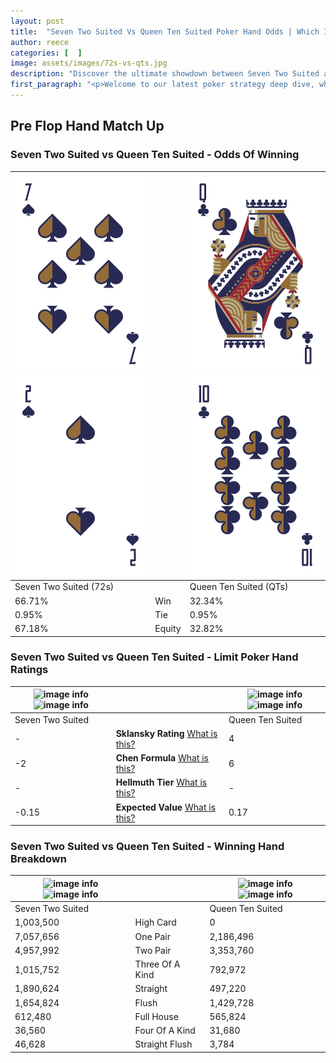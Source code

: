 ```yaml
---
layout: post
title:  "Seven Two Suited Vs Queen Ten Suited Poker Hand Odds | Which Is The Better Hand In Poker? A Complete Guide"
author: reece
categories: [  ]
image: assets/images/72s-vs-qts.jpg
description: "Discover the ultimate showdown between Seven Two Suited and Queen Ten Suited in poker! Uncover the odds, strategies, and scenarios where one hand triumphs over the other. Get ready to up your poker game with this thrilling analysis."
first_paragraph: "<p>Welcome to our latest poker strategy deep dive, where we're pitting two distinct hands against each other in a high-stakes showdown: Seven Two Suited vs Queen Ten Suited.</p><p>In the dynamic world of poker, every decision counts, and knowing which hand holds the upper hand is key to your success at the table.</p><p>In this article, we'll dissect these two hands, explore the scenarios where one dominates the other, and equip you with the knowledge to make strategic choices that can tip the odds in your favor.</p><p>Get ready to unravel the intriguing dynamics of these poker hands and elevate your game to new heights.</p>"
---
```




[comment]: # (sp0)

## Pre Flop Hand Match Up

<div class="table hand-ratings" markdown="1"> 



### Seven Two Suited vs Queen Ten Suited - Odds Of Winning


    
| ![image info](assets/images/hand1/7.png) ![image info](assets/images/hand1/2.png) |  | ![image info](assets/images/hand2/q.png) ![image info](assets/images/hand2/t.png) |
| -------- | -------- | -------- |
| Seven Two Suited (72s) |  | Queen Ten Suited (QTs) |
| 66.71% | Win | 32.34% |
| 0.95% | Tie | 0.95% |
| 67.18% | Equity | 32.82% |




[comment]: # (sp1)



### Seven Two Suited vs Queen Ten Suited - Limit Poker Hand Ratings


    
| ![image info](https://www.riverpairs.com/assets/images/hand1/7.png) ![image info](https://www.riverpairs.com/assets/images/hand1/2.png) |  | ![image info](https://www.riverpairs.com/assets/images/hand2/q.png) ![image info](https://www.riverpairs.com/assets/images/hand2/t.png) |
| -------- | -------- | -------- |
| Seven Two Suited |  | Queen Ten Suited |
| - | **Sklansky Rating** [What is this?](/sklansky-rating-explained) | 4 |
| -2 | **Chen Formula** [What is this?](/chen-formula-explained) | 6 |
| - | **Hellmuth Tier** [What is this?](/Hellmuth-tier-explained) | - |
| -0.15 | **Expected Value** [What is this?](/expected-value-explained) | 0.17 |




[comment]: # (sp2)



### Seven Two Suited vs Queen Ten Suited - Winning Hand Breakdown


    
| ![image info](https://www.riverpairs.com/assets/images/hand1/7.png) ![image info](https://www.riverpairs.com/assets/images/hand1/2.png) |  | ![image info](https://www.riverpairs.com/assets/images/hand2/q.png) ![image info](https://www.riverpairs.com/assets/images/hand2/t.png) |
| -------- | -------- | -------- |
| Seven Two Suited |  | Queen Ten Suited |
| 1,003,500 | High Card | 0 |
| 7,057,656 | One Pair | 2,186,496 |
| 4,957,992 | Two Pair | 3,353,760 |
| 1,015,752 | Three Of A Kind | 792,972 |
| 1,890,624 | Straight | 497,220 |
| 1,654,824 | Flush | 1,429,728 |
| 612,480 | Full House | 565,824 |
| 36,560 | Four Of A Kind | 31,680 |
| 46,628 | Straight Flush | 3,784 |




[comment]: # (sp3)



</div>

[comment]: # (sp4)



[comment]: # (sp5)

